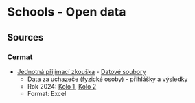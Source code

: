 # Schools - Open data


## Sources

### Cermat

-  [Jednotná přijímací zkouška](https://data.cermat.cz/menu/data-a-analyticke-vystupy-jednotna-prijimaci-zkouska) - [Datové soubory](https://data.cermat.cz/menu/data-a-analyticke-vystupy-jednotna-prijimaci-zkouska/datove-soubory)
   - Data za uchazeče (fyzické osoby) - přihlášky a výsledky
   - Rok 2024: [Kolo 1](https://data.cermat.cz/files/files/pz2024_kolo1_fyzosoby_prihlasky_vysledky.xlsx), [Kolo 2](https://data.cermat.cz/files/files/pz2024_kolo2_fyzosoby_prihlasky_vysledky.xlsx)
   - Format: Excel